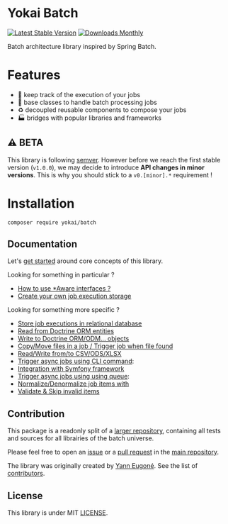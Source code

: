 # Yokai Batch

[![Latest Stable Version](https://img.shields.io/packagist/v/yokai/batch?style=flat-square)](https://packagist.org/packages/yokai/batch)
[![Downloads Monthly](https://img.shields.io/packagist/dm/yokai/batch?style=flat-square)](https://packagist.org/packages/yokai/batch)

Batch architecture library inspired by Spring Batch.


# Features

- :bookmark_tabs: keep track of the execution of your jobs
- :rocket: base classes to handle batch processing jobs
- :recycle: decoupled reusable components to compose your jobs
- :factory: bridges with popular libraries and frameworks


## :warning: BETA

This library is following [semver](https://semver.org/).
However before we reach the first stable version (`v1.0.0`), we may decide to introduce **API changes in minor versions**.
This is why you should stick to a `v0.[minor].*` requirement !


# Installation

```
composer require yokai/batch
```


## Documentation

Let's [get started](docs/getting-started.md) around core concepts of this library.

Looking for something in particular ?

- [How to use *Aware interfaces ?](docs/recipes/aware-interfaces.md)
- [Create your own job execution storage](docs/recipes/custom-job-execution-storage.md)

Looking for something more specific ?

- [Store job executions in relational database](https://github.com/yokai-php/batch-doctrine-dbal)
- [Read from Doctrine ORM entities](https://github.com/yokai-php/batch-doctrine-orm)
- [Write to Doctrine ORM/ODM... objects](https://github.com/yokai-php/batch-doctrine-persistence)
- [Copy/Move files in a job / Trigger job when file found](https://github.com/yokai-php/batch-league-flysystem)
- [Read/Write from/to CSV/ODS/XLSX](https://github.com/yokai-php/batch-box-spout)
- [Trigger async jobs using CLI command](https://github.com/yokai-php/batch-symfony-console): 
- [Integration with Symfony framework](https://github.com/yokai-php/batch-symfony-framework)
- [Trigger async jobs using using queue](https://github.com/yokai-php/batch-symfony-messenger): 
- [Normalize/Denormalize job items with](https://github.com/yokai-php/batch-symfony-serializer)
- [Validate & Skip invalid items](https://github.com/yokai-php/batch-symfony-validator)


## Contribution

This package is a readonly split of a [larger repository](https://github.com/yokai-php/batch-src),
containing all tests and sources for all librairies of the batch universe.

Please feel free to open an [issue](https://github.com/yokai-php/batch-src/issues)
or a [pull request](https://github.com/yokai-php/batch-src/pulls)
in the [main repository](https://github.com/yokai-php/batch-src).

The library was originally created by [Yann Eugoné](https://github.com/yann-eugone).
See the list of [contributors](https://github.com/yokai-php/batch-src/contributors).


## License

This library is under MIT [LICENSE](LICENSE).
